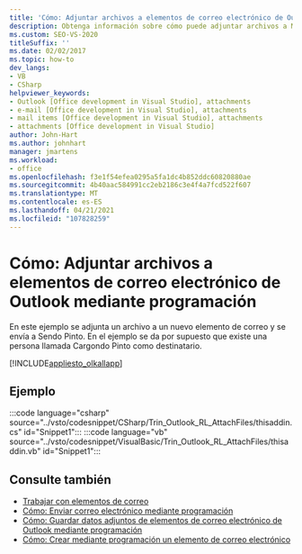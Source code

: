 ```yaml
---
title: 'Cómo: Adjuntar archivos a elementos de correo electrónico de Outlook mediante programación'
description: Obtenga información sobre cómo puede adjuntar archivos a Microsoft Office elementos de Outlook. En este ejemplo se adjunta un archivo a un nuevo elemento de correo y se envía a Sendo Pinto.
ms.custom: SEO-VS-2020
titleSuffix: ''
ms.date: 02/02/2017
ms.topic: how-to
dev_langs:
- VB
- CSharp
helpviewer_keywords:
- Outlook [Office development in Visual Studio], attachments
- e-mail [Office development in Visual Studio], attachments
- mail items [Office development in Visual Studio], attachments
- attachments [Office development in Visual Studio]
author: John-Hart
ms.author: johnhart
manager: jmartens
ms.workload:
- office
ms.openlocfilehash: f3e1f54efea0295a5fa1dc4b852ddc60820880ae
ms.sourcegitcommit: 4b40aac584991cc2eb2186c3e4f4a7fcd522f607
ms.translationtype: MT
ms.contentlocale: es-ES
ms.lasthandoff: 04/21/2021
ms.locfileid: "107828259"
---
```

# <a name="how-to-programmatically-attach-files-to-outlook-email-items"></a>Cómo: Adjuntar archivos a elementos de correo electrónico de Outlook mediante programación
  En este ejemplo se adjunta un archivo a un nuevo elemento de correo y se envía a Sendo Pinto. En el ejemplo se da por supuesto que existe una persona llamada Cargondo Pinto como destinatario.

 [!INCLUDE[appliesto_olkallapp](../vsto/includes/appliesto-olkallapp-md.md)]

## <a name="example"></a>Ejemplo
 :::code language="csharp" source="../vsto/codesnippet/CSharp/Trin_Outlook_RL_AttachFiles/thisaddin.cs" id="Snippet1":::
 :::code language="vb" source="../vsto/codesnippet/VisualBasic/Trin_Outlook_RL_AttachFiles/thisaddin.vb" id="Snippet1":::

## <a name="see-also"></a>Consulte también
- [Trabajar con elementos de correo](../vsto/working-with-mail-items.md)
- [Cómo: Enviar correo electrónico mediante programación](../vsto/how-to-programmatically-send-e-mail-programmatically.md)
- [Cómo: Guardar datos adjuntos de elementos de correo electrónico de Outlook mediante programación](../vsto/how-to-programmatically-save-attachments-from-outlook-e-mail-items.md)
- [Cómo: Crear mediante programación un elemento de correo electrónico](../vsto/how-to-programmatically-create-an-e-mail-item.md)
